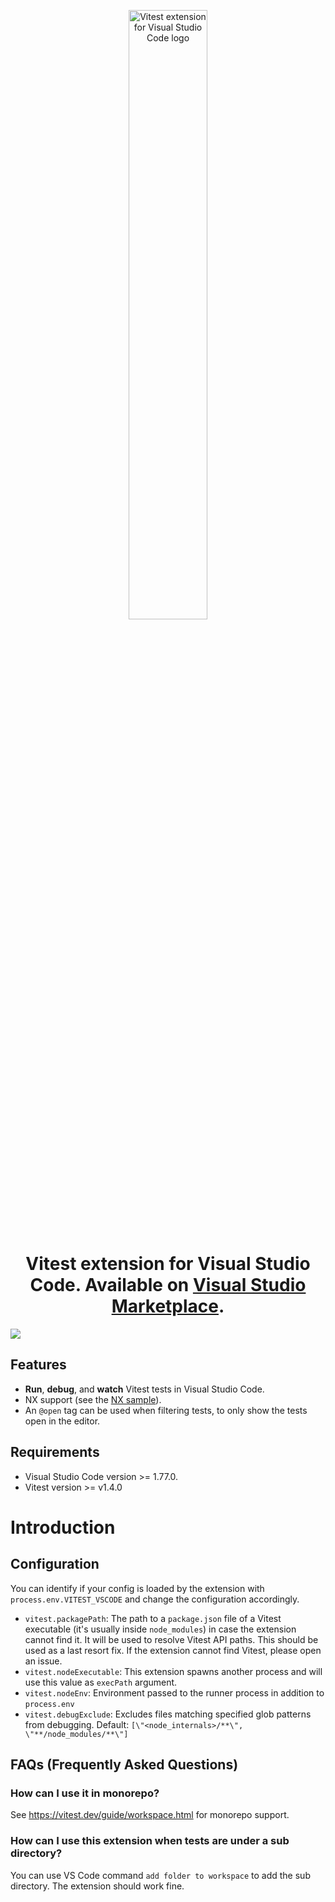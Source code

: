 <p align="center">
  <a title="Learn more about Vitest extension for Visual Studio Code" href="https://github.com/vitest-dev/vscode"><img src="./img/cover.png" alt="Vitest extension for Visual Studio Code logo" width="50%" /></a>
</p>

<h1 align="center">Vitest extension for Visual Studio Code. Available on <a href="https://marketplace.visualstudio.com/items?itemName=vitest.explorer">Visual Studio Marketplace</a>.</h1>

![](https://i.ibb.co/bJCbCf2/202203292020.gif)

## Features

- **Run**, **debug**, and **watch** Vitest tests in Visual Studio Code.
- NX support (see the [NX sample](./samples/monorepo-nx/)).
- An `@open` tag can be used when filtering tests, to only show the tests open in the editor.

## Requirements

- Visual Studio Code version >= 1.77.0.
- Vitest version >= v1.4.0

# Introduction

## Configuration

You can identify if your config is loaded by the extension with `process.env.VITEST_VSCODE` and change the configuration accordingly.

- `vitest.packagePath`: The path to a `package.json` file of a Vitest executable (it's usually inside `node_modules`) in case the extension cannot find it. It will be used to resolve Vitest API paths. This should be used as a last resort fix. If the extension cannot find Vitest, please open an issue.
- `vitest.nodeExecutable`: This extension spawns another process and will use this value as `execPath` argument.
- `vitest.nodeEnv`: Environment passed to the runner process in addition to
  `process.env`
- `vitest.debugExclude`: Excludes files matching specified glob patterns from debugging. Default:
  `[\"<node_internals>/**\", \"**/node_modules/**\"]`

## FAQs (Frequently Asked Questions)

### How can I use it in monorepo?

See <https://vitest.dev/guide/workspace.html> for monorepo support.

### How can I use this extension when tests are under a sub directory?

You can use VS Code command `add folder to workspace` to add the sub directory. The extension should work fine.
